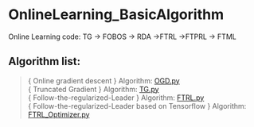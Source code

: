 # OnlineLearning_BasicAlgorithm
Online Learning code: TG -> FOBOS -> RDA ->FTRL ->FTPRL -> FTML 

## Algorithm list:
> { Online gradient descent } Algorithm: [OGD.py](https://github.com/YEN-GitHub/OnlineLearning_BasicAlgorithm/blob/master/OGD.py) <br>
> { Truncated Gradient } Algorithm: [TG.py](https://github.com/YEN-GitHub/OnlineLearning_BasicAlgorithm/blob/master/TG.py) <br>
> { Follow-the-regularized-Leader } Algorithm: [FTRL.py](https://github.com/YEN-GitHub/OnlineLearning_BasicAlgorithm/blob/master/FTRL.py) <br>
> { Follow-the-regularized-Leader based on Tensorflow } Algorithm: [FTRL_Optimizer.py](https://github.com/YEN-GitHub/OnlineLearning_BasicAlgorithm/blob/master/FTRL_Optimizer.py) <br>

